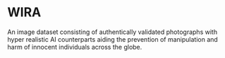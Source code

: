 # WIRA
An image dataset consisting of authentically validated photographs with hyper realistic AI counterparts aiding the prevention of manipulation and harm of innocent individuals across the globe.
